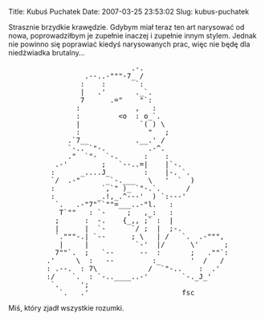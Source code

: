 Title: Kubuś Puchatek
Date: 2007-03-25 23:53:02
Slug: kubus-puchatek

<p>Strasznie brzydkie krawędzie. Gdybym miał teraz ten art narysować od nowa, poprowadziłbym je zupełnie inaczej i zupełnie innym stylem. Jednak nie powinno się poprawiać kiedyś narysowanych prac, więc nie będę dla niedźwiadka brutalny...</p>
<pre>
                             .-.
                  .--..-"""-7_ /
                 :    :       `:
                 |   .'       ._`.
                 7      .="    "`:
                :             ,   :
                :         &lt;o  : o_`.
                |              `( ) \
                :                "   ;
              .`7__           .__.' /
              `-.. `"-.          .-^.
              ."  `"-  `-.      :    :
           .-'        ;   `--..=|    |`-.
          :      _....J_        :    |-. `.
          `/  .-"      _`-.___   \   '  `  )
          :           `,`" )_ `"-.`.      /
          :          _.!,_.^---'  ) `:---'
           `.   .-"7"``""=___..-"l.   :
            T`""   : `-     ;   ,_:   :
           ;      :  -.    {_,, ;` :  |
           |      |  `-      `/ ;  |  ;-.
           `."""-.| `--      ; \   | /   `.  .-""",
            |     |           `-'  |/      \'      ;
           7""`.  ;   `--      --  :       ;   .""`:
         .'     \  :   --         :_       '  /   /
         : .--.  : 7\            /  `"-..    :  .'
         :/    `.  : `-..____..-'        `-._J_'
          `.     ';
            `.___.'                      fsc
</pre>
<p>Miś, który zjadł wszystkie rozumki.</p>
